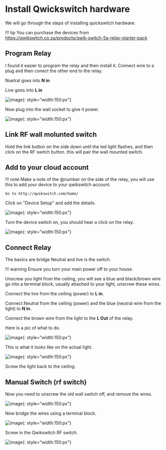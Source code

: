 # Install Qwickswitch hardware
We will go through the steps of installing quickswitch hardware.

!!! tip
    You can purchase the devices from
    https://qwikswitch.co.za/products/qwik-switch-5a-relay-starter-pack

## Program Relay

I found it easier to program the relay and then install it. 
Connect wire to a plug and then conect the other end to the relay.

Nuetral goes into **N in**

Live goes into **L in**

![image](./img/qs_program_1.png){: style="width:150:px"}

Now plug into the wall socket to give it power.

![image](./img/qs_program_2.png){: style="width:150:px"}

## Link RF wall molunted switch

Hold the link button on the side down until the led light flashes, and then click on the RF switch button. this will pair the wall mounted switch.

## Add to your cloud account

!!! note
    Make a note of the @number on the side of the relay, you will use this to add your device to your qwikswitch account.
    
    Go to http://qwikswitch.com/home/

Click on "Device Setup" and add the details.

![image](./img/Qwikswitch___Home.png){: style="width:150:px"}

Turn the device switch on, you should hear a click on the relay.

![image](./img/Qwikswitch___Home-2.png){: style="width:150:px"}

## Connect Relay

The basics are bridge Neutral and live is the switch.

!!! warning
    Ensure you turn your main power off to your house.

Unscrew you light from the ceiling, you will see a blue and black/brown wire go into a terminal block, usually attached to your light, unscrew these wires.

Connect the live from the ceiling (power) to  **L in**.

Connect Neutral from the ceiling (power) and the blue (neutral wire from the light) to  **N in**.

Connect the brown wire from the light to the **L Out** of the relay.

Here is a pic of what to do.

![image](./img/qs_install_1.png){: style="width:150:px"}

This is what it looks like on the actual light.


![image](./img/qs_install_2.png){: style="width:150:px"}

Screw the light back to the ceiling.

## Manual Switch (rf switch)

Now you need to unscrew the old wall switch off, and remove the wires.

![image](./img/qs_switch_remove.png){: style="width:150:px"}

Now bridge the wires using a terminal block.

![image](./img/qs_switch_remove_2.png){: style="width:150:px"}

Screw in the Qwikswitch RF switch.

![image](./img/qs_switch_remove_3.png){: style="width:150:px"}


